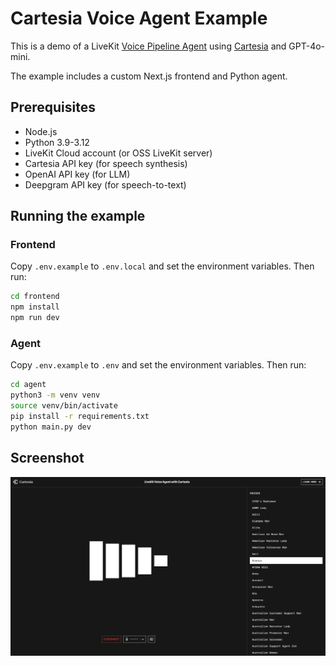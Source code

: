 # Cartesia Voice Agent Example

This is a demo of a LiveKit [Voice Pipeline Agent](https://docs.livekit.io/agents/voice-agent/voice-pipeline/) using [Cartesia](https://www.cartesia.ai/) and GPT-4o-mini.

The example includes a custom Next.js frontend and Python agent.

## Prerequisites

- Node.js
- Python 3.9-3.12
- LiveKit Cloud account (or OSS LiveKit server)
- Cartesia API key (for speech synthesis)
- OpenAI API key (for LLM)
- Deepgram API key (for speech-to-text)

## Running the example

### Frontend

Copy `.env.example` to `.env.local` and set the environment variables. Then run:

```bash
cd frontend
npm install
npm run dev
```

### Agent

Copy `.env.example` to `.env` and set the environment variables. Then run:

```bash
cd agent
python3 -m venv venv
source venv/bin/activate
pip install -r requirements.txt
python main.py dev
```

## Screenshot

![Screenshot of the Cartesia Voice Agent Example](.github/screenshot.png)
